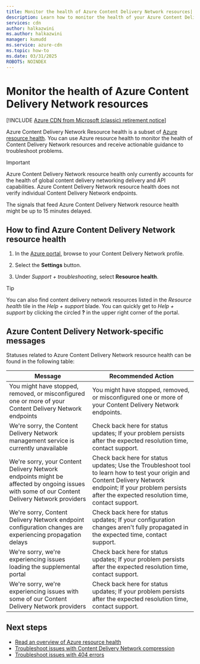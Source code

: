 ```yaml
---
title: Monitor the health of Azure Content Delivery Network resources| Microsoft Docs
description: Learn how to monitor the health of your Azure Content Delivery Network resources using Azure Resource Health.
services: cdn
author: halkazwini
ms.author: halkazwini
manager: kumudd
ms.service: azure-cdn
ms.topic: how-to
ms.date: 03/31/2025
ROBOTS: NOINDEX
---
```


# Monitor the health of Azure Content Delivery Network resources

[!INCLUDE [Azure CDN from Microsoft (classic) retirement notice](../../includes/cdn-classic-retirement.md)]

Azure Content Delivery Network Resource health is a subset of [Azure resource health](/azure/service-health/resource-health-overview). You can use Azure resource health to monitor the health of Content Delivery Network resources and receive actionable guidance to troubleshoot problems.

>[!IMPORTANT]
> Azure Content Delivery Network resource health only currently accounts for the health of global content delivery networking delivery and API capabilities. Azure Content Delivery Network resource health does not verify individual Content Delivery Network endpoints.
>
> The signals that feed Azure Content Delivery Network resource health might be up to 15 minutes delayed.

## How to find Azure Content Delivery Network resource health

1. In the [Azure portal](https://portal.azure.com), browse to your Content Delivery Network profile.

2. Select the **Settings** button.

3. Under *Support + troubleshooting*, select **Resource health**.

>[!TIP]
> You can also find content delivery network resources listed in the *Resource health* tile in the *Help + support* blade. You can quickly get to *Help + support* by clicking the circled **?** in the upper right corner of the portal.


## Azure Content Delivery Network-specific messages

Statuses related to Azure Content Delivery Network resource health can be found in the following table:

|Message | Recommended Action |
|---|---|
|You might have stopped, removed, or misconfigured one or more of your Content Delivery Network endpoints | You might have stopped, removed, or misconfigured one or more of your Content Delivery Network endpoints.|
|We're sorry, the Content Delivery Network management service is currently unavailable | Check back here for status updates; If your problem persists after the expected resolution time, contact support.|
|We're sorry, your Content Delivery Network endpoints might be affected by ongoing issues with some of our Content Delivery Network providers | Check back here for status updates; Use the Troubleshoot tool to learn how to test your origin and Content Delivery Network endpoint; If your problem persists after the expected resolution time, contact support. |
|We're sorry, Content Delivery Network endpoint configuration changes are experiencing propagation delays | Check back here for status updates; If your configuration changes aren't fully propagated in the expected time, contact support.|
|We're sorry, we're experiencing issues loading the supplemental portal | Check back here for status updates; If your problem persists after the expected resolution time, contact support.|
We're sorry, we're experiencing issues with some of our Content Delivery Network providers | Check back here for status updates; If your problem persists after the expected resolution time, contact support. |

## Next steps

- [Read an overview of Azure resource health](/azure/service-health/resource-health-overview)
- [Troubleshoot issues with Content Delivery Network compression](./cdn-troubleshoot-compression.md)
- [Troubleshoot issues with 404 errors](./cdn-troubleshoot-endpoint.md)
